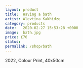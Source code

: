 ```yaml
---
layout: product
title:  Having a bath
artist: Alevtina Kakhidze
category: products
date:   2020-02-27 15:53:28 +0000
image:  bath.jpg
price: £70
status:
permalink: /shop/bath
---
```

2022, Colour Print, 40x50cm
